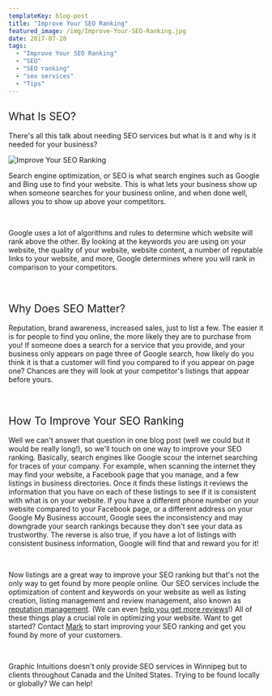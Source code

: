 ```yaml
---
templateKey: blog-post
title: "Improve Your SEO Ranking"
featured_image: /img/Improve-Your-SEO-Ranking.jpg
date: 2017-07-28
tags:
  - "Improve Your SEO Ranking"
  - "SEO"
  - "SEO ranking"
  - "seo services"
  - "Tips"
---
```


## <span style="font-weight: 400;">What Is SEO? </span>

<span style="font-weight: 400;">There's all this talk about needing SEO services but what is it and why is it needed for your business?</span>

![Improve Your SEO Ranking](/img/Improve-Your-SEO-Ranking.jpg)

<span style="font-weight: 400;">Search engine optimization, or SEO is what search engines such as Google and Bing use to find your website. This is what lets your business show up when someone searches for your business online, and when done well, allows you to show up above your competitors.</span>

&nbsp;

<span style="font-weight: 400;">Google uses a lot of algorithms and rules to determine which website will rank above the other. By looking at the keywords you are using on your website, the quality of your website, website content, a number of reputable links to your website, and more, Google determines where you will rank in comparison to your competitors.</span>

&nbsp;

## <span style="font-weight: 400;">Why Does SEO Matter?</span>

<span style="font-weight: 400;">Reputation, brand awareness, increased sales, just to list a few. The easier it is for people to find you online, the more likely they are to purchase from you! If someone does a search for a service that you provide, and your business only appears on page three of Google search, how likely do you think it is that a customer will find you compared to if you appear on page one? Chances are they will look at your competitor's listings that appear before yours.</span>

&nbsp;

## <span style="font-weight: 400;">How To Improve Your SEO Ranking</span>

<span style="font-weight: 400;">Well we can't answer that question in one blog post (well we could but it would be really long!), so we'll touch on one way to improve your SEO ranking. Basically, search engines like Google scour the internet searching for traces of your company. For example, when scanning the internet they may find your website, a Facebook page that you manage, and a few listings in business directories. Once it finds these listings it reviews the information that you have on each of these listings to see if it is consistent with what is on your website. If you have a different phone number on your website compared to your Facebook page, or a different address on your Google My Business account, Google sees the inconsistency and may downgrade your search rankings because they don't see your data as trustworthy. The reverse is also true, if you have a lot of listings with consistent business information, Google will find that and reward you for it!</span>

&nbsp;

<span style="font-weight: 400;">Now listings are a great way to improve your SEO ranking but that's not the only way to get found by more people online. Our SEO services include the optimization of content and keywords on your website as well as listing creation, listing management and review management, also known as [reputation management](https://graphicintuitions.com/services/reputation-management/). (We can even </span>[<span style="font-weight: 400;">help you get more reviews</span>](https://graphicintuitions.com/services/reputation-management/)<span style="font-weight: 400;">!) All of these things play a crucial role in optimizing your website. Want to get started? Contact </span>[<span style="font-weight: 400;">Mark</span>](mailto:digitalmarketing@teamgi.ca)<span style="font-weight: 400;"> to start improving your SEO ranking and get you found by more of your customers.</span>

&nbsp;

<span style="font-weight: 400;">Graphic Intuitions doesn't only provide SEO services in Winnipeg but to clients throughout Canada and the United States. Trying to be found locally or globally? We can help!</span>